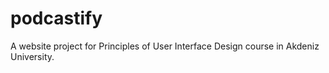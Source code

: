# podcastify
A website project for Principles of User Interface Design course in Akdeniz University.
